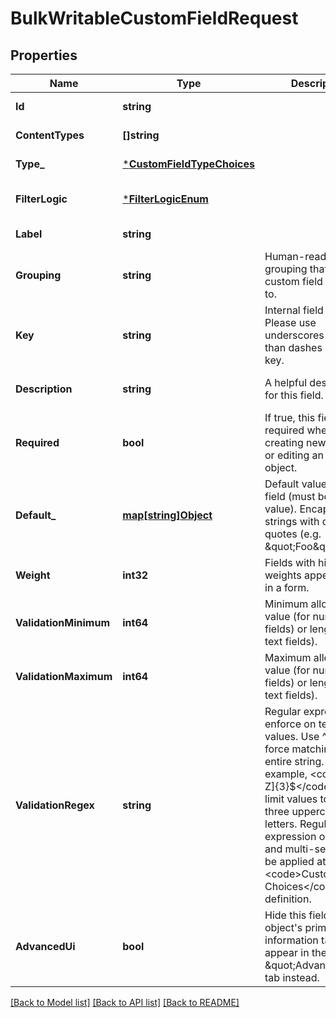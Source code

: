 # BulkWritableCustomFieldRequest

## Properties
Name | Type | Description | Notes
------------ | ------------- | ------------- | -------------
**Id** | **string** |  | [default to null]
**ContentTypes** | **[]string** |  | [default to null]
**Type_** | [***CustomFieldTypeChoices**](CustomFieldTypeChoices.md) |  | [default to null]
**FilterLogic** | [***FilterLogicEnum**](FilterLogicEnum.md) |  | [optional] [default to null]
**Label** | **string** |  | [default to null]
**Grouping** | **string** | Human-readable grouping that this custom field belongs to. | [optional] [default to null]
**Key** | **string** | Internal field name. Please use underscores rather than dashes in this key. | [optional] [default to null]
**Description** | **string** | A helpful description for this field. | [optional] [default to null]
**Required** | **bool** | If true, this field is required when creating new objects or editing an existing object. | [optional] [default to null]
**Default_** | [**map[string]Object**](.md) | Default value for the field (must be a JSON value). Encapsulate strings with double quotes (e.g. \&quot;Foo\&quot;). | [optional] [default to null]
**Weight** | **int32** | Fields with higher weights appear lower in a form. | [optional] [default to null]
**ValidationMinimum** | **int64** | Minimum allowed value (for numeric fields) or length (for text fields). | [optional] [default to null]
**ValidationMaximum** | **int64** | Maximum allowed value (for numeric fields) or length (for text fields). | [optional] [default to null]
**ValidationRegex** | **string** | Regular expression to enforce on text field values. Use ^ and $ to force matching of entire string. For example, &lt;code&gt;^[A-Z]{3}$&lt;/code&gt; will limit values to exactly three uppercase letters. Regular expression on select and multi-select will be applied at &lt;code&gt;Custom Field Choices&lt;/code&gt; definition. | [optional] [default to null]
**AdvancedUi** | **bool** | Hide this field from the object&#x27;s primary information tab. It will appear in the \&quot;Advanced\&quot; tab instead. | [optional] [default to null]

[[Back to Model list]](../README.md#documentation-for-models) [[Back to API list]](../README.md#documentation-for-api-endpoints) [[Back to README]](../README.md)


